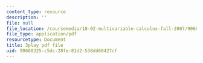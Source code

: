 ```yaml
---
content_type: resource
description: ''
file: null
file_location: /coursemedia/18-02-multivariable-calculus-fall-2007/90688325c5dc28fe81d2538dd60427cf_z5TPjZrsp2k.pdf
file_type: application/pdf
resourcetype: Document
title: 3play pdf file
uid: 90688325-c5dc-28fe-81d2-538dd60427cf
---
```

